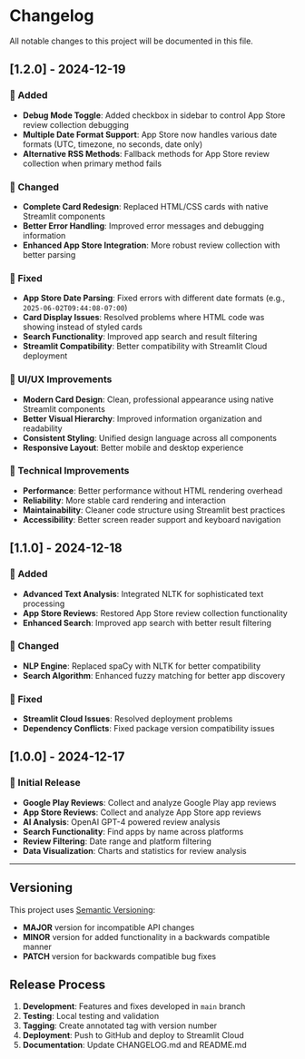 # Changelog

All notable changes to this project will be documented in this file.

## [1.2.0] - 2024-12-19

### 🚀 Added
- **Debug Mode Toggle**: Added checkbox in sidebar to control App Store review collection debugging
- **Multiple Date Format Support**: App Store now handles various date formats (UTC, timezone, no seconds, date only)
- **Alternative RSS Methods**: Fallback methods for App Store review collection when primary method fails

### 🔧 Changed
- **Complete Card Redesign**: Replaced HTML/CSS cards with native Streamlit components
- **Better Error Handling**: Improved error messages and debugging information
- **Enhanced App Store Integration**: More robust review collection with better parsing

### 🐛 Fixed
- **App Store Date Parsing**: Fixed errors with different date formats (e.g., `2025-06-02T09:44:08-07:00`)
- **Card Display Issues**: Resolved problems where HTML code was showing instead of styled cards
- **Search Functionality**: Improved app search and result filtering
- **Streamlit Compatibility**: Better compatibility with Streamlit Cloud deployment

### 🎨 UI/UX Improvements
- **Modern Card Design**: Clean, professional appearance using native Streamlit components
- **Better Visual Hierarchy**: Improved information organization and readability
- **Consistent Styling**: Unified design language across all components
- **Responsive Layout**: Better mobile and desktop experience

### 📱 Technical Improvements
- **Performance**: Better performance without HTML rendering overhead
- **Reliability**: More stable card rendering and interaction
- **Maintainability**: Cleaner code structure using Streamlit best practices
- **Accessibility**: Better screen reader support and keyboard navigation

## [1.1.0] - 2024-12-18

### 🚀 Added
- **Advanced Text Analysis**: Integrated NLTK for sophisticated text processing
- **App Store Reviews**: Restored App Store review collection functionality
- **Enhanced Search**: Improved app search with better result filtering

### 🔧 Changed
- **NLP Engine**: Replaced spaCy with NLTK for better compatibility
- **Search Algorithm**: Enhanced fuzzy matching for better app discovery

### 🐛 Fixed
- **Streamlit Cloud Issues**: Resolved deployment problems
- **Dependency Conflicts**: Fixed package version compatibility issues

## [1.0.0] - 2024-12-17

### 🚀 Initial Release
- **Google Play Reviews**: Collect and analyze Google Play app reviews
- **App Store Reviews**: Collect and analyze App Store app reviews
- **AI Analysis**: OpenAI GPT-4 powered review analysis
- **Search Functionality**: Find apps by name across platforms
- **Review Filtering**: Date range and platform filtering
- **Data Visualization**: Charts and statistics for review analysis

---

## Versioning

This project uses [Semantic Versioning](http://semver.org/):
- **MAJOR** version for incompatible API changes
- **MINOR** version for added functionality in a backwards compatible manner
- **PATCH** version for backwards compatible bug fixes

## Release Process

1. **Development**: Features and fixes developed in `main` branch
2. **Testing**: Local testing and validation
3. **Tagging**: Create annotated tag with version number
4. **Deployment**: Push to GitHub and deploy to Streamlit Cloud
5. **Documentation**: Update CHANGELOG.md and README.md
